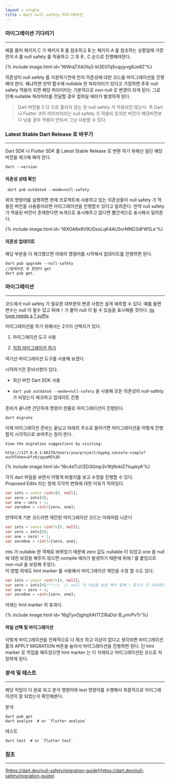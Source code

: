 ```yaml
---
layout : single
title : Dart null safety 마이그레이션
---
```


### 마이그레이션 기다리기
---
예를 들어 패키지 C 가 패키지 B 를 참조하고 B 는 패키지 A 를 참조하는 상황일때 가장 먼저 A 를 
null safety 를 적용하고 그 후 B , C 순으로 진행해야한다.

{% include image.html id='16WrqTXAOIq3-kt3E07q5cqyjyvg8Je8Z'%}

의존성이 null safety 를 지원하기전에 먼저 의존성에 대한 코드를 마이그레이션을 진행해야 한다.
왜냐하면 만약 함수에 nullable 한 파라미터가 있다고 가정하면 추후 null safety 적용이 되면 해당 파라미터는 기본적으로 non-null 로 변경이 되게 된다. 그로 인해 nullable 파라미터를 전달할 경우 컴파일 에러가 발생하게 된다. 

> Dart 버전을 2.12 으로 올리지 않는 한 null safety 가 적용되진 않는다. 즉 Dart 나 Flutter 코어 라이브러리는 null safety 가 적용되 있지만 버전이 해당버전보다 낮을 경우 적용이 안되서 그냥 사용할 수 있다.

### Latest Stable Dart Release 로 바꾸기
---
Dart SDK 나 Flutter SDK 를 Latest Stable Release 로 변환 하기 위해선 일단 해당 버전을 체크해 봐야 한다.
```
dart --version
```
#### 의존성 상태 확인
```
 dart pub outdated --mode=null-safety
```

위의 명령어를 실행하면 현재 프로젝트에 사용하고 있는 의존성들이 null safety 가 적용된 버전을 사용중이라면 마이그레이션을 진행할수 있다고 알려준다. 만약 null safety 가 적용된 버전이 존재한다면 녹색으로 표시해주고 없다면 빨간색으로 표시해서 알려준다.

{% include image.html id='16XGA6eRV9UDxoLqK4AU5nrMND3dFW5Le'%}

#### 의존성 업데이트

해당 부분을 다 체크했으면 아래의 명령어를 시작해서 업데이트를 진행하면 된다.
```
dart pub upgrade --null-safety
//업데이트 후 한번더 get
dart pub get.
```

### 마이그레이션
---
코드에서 null safety 가 필요한 대부분의 변경 사항은 쉽게 예측할 수 있다. 예를 들면 변수는 null 이 될수 있고 뒤에 `?` 가 붙어 null 이 될 수 있음을 표시해줄 것이다. [its type needs a ? suffix](https://dart.dev/null-safety#creating-variables)  

마이그레이션을 하기 위해서는 2가지 선택지가 있다.
1. 마이그레이션 도구 사용

2. [직접 마이그레이션 하기](https://dart.dev/null-safety/migration-guide#migrating-by-hand)

여기선 마이그레이션 도구를 사용해 보겠다.

시작하기전 준비사항이 있다.

- 최신 버전 Dart SDK 사용

- `dart pub outdated --mode=null-safety` 을 사용해 모든 의존성이 null-safety 가 되었는지 체크하고 업데이트 진행

준비가 끝나면 간단하게 명령어 한줄로 마이그레이션이 진행된다.
```
dart migrate
```

이제 마이그레이션 준비는 끝났고 아래의 주소로 들어가면  마이그레이션을 어떻게 진행할지 시각적으로 보여주는 창이 뜬다.

```
View the migration suggestions by visiting:

http://127.0.0.1:60278/Users/you/project/mypkg.console-simple?authToken=Xfz0jvpyeMI%3D
```

{% include image.html id='16c4eTlJCED3Gmp3v1KjNnklZ7iiupkyA'%}

각각 dart 파일을 보면서 어떻게 바뀔지를 보고 수정을 진행할 수 있다.  
Proposed Edits 라는 창에 각각의 변화에 대한 이유가 적혀있다. 

```dart
var ints = const <int>[0, null];
var zero = ints[0];
var one = zero + 1;
var zeroOne = <int>[zero, one];
```

만약이게 기본 코드라면 제안된 마이그레이션 코드는 아래처럼 나온다

```dart
var ints = const <int?>[0, null];
var zero = ints[0];
var one = zero! + 1;
var zeroOne = <int?>[zero, one];
```
ints 가 nullable 한 객체로 바뀌었기 때문에 zero 값도 nullable 이 되었고 one 을 null 에 대한 보장을 해주지 않으면 compile 에러가 발생하기 때문에 뒤에 ! 를 붙임으로 non-null 을 보장해 주었다.  
이 방법 외에도 hint marker 를 사용해서 마이그레이션 제안을 수정 할 수도 있다.

```dart
var ints = const <int?>[0, null];
var zero = ints[0]/*!*/;  // null 이 아님을 보장 해서 밑에 ! 표시가 다 사라졌다.
var one = zero + 1;
var zeroOne = <int>[zero, one];
```

아래는 hint marker 의 효과다.

{% include image.html id='16gTyvOjghqXAt1TZlRaDsI-B_ymrPvTr'%}

#### 파일 선택 및 마이그레이션 

이렇게 마이그레이션을 전체적으로 다 체크 하고 이상이 없다고 생각되면 마이그레이션 툴의 APPLY MIGRATION 버튼을 눌러서 마이그레이션을 진행하면 된다. 단 hint marker 로 작업을 해두었으면 hint marker 는 다 삭제되고 마이그레이션된 코드로 저장하게 된다. 

### 분석 및 테스트
---

해당 작업이 다 완료 되고 분석 명령어와 test 명령어를 수행해서 최종적으로 마이그레이션이 잘 되었는지 확인해본다. 

분석
```
dart pub get
dart analyze  # or `flutter analyze`
```

테스트
```
dart test  # or `flutter test`
```

### 참조
---
[https://dart.dev/null-safety/migration-guide](https://dart.dev/null-safety/migration-guide)